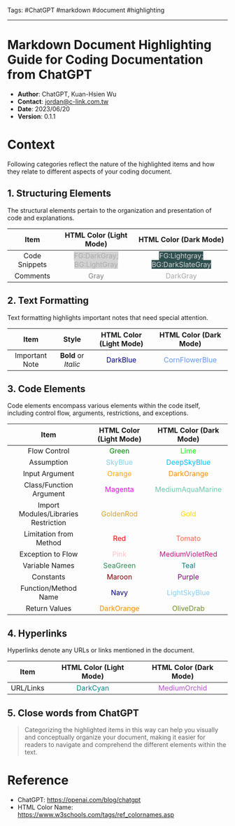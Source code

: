 Tags: #ChatGPT #markdown #document #highlighting

---

# Markdown Document Highlighting Guide for Coding Documentation from ChatGPT

- __Author__: ChatGPT, Kuan-Hsien Wu
- __Contact__: jordan@c-link.com.tw
- __Date__: 2023/06/20
- __Version__: 0.1.1

# Context
Following categories reflect the nature of the highlighted items and how they relate to different aspects of your coding document.

## 1. Structuring Elements
The structural elements pertain to the organization and presentation of code and explanations.

| Item           | HTML Color (Light Mode)                                                                  | HTML Color (Dark Mode)                                                                             |
| :------------: | :--------------------------------------------------------------------------------------: | :------------------------------------------------------------------------------------------------: |
| Code Snippets  | <span style="background-color:LightGray;color:DarkGrey">FG:DarkGray; BG:LightGray</span> | <span style="background-color:DarkSlateGrey;color:LightGray">FG:Lightgray; BG:DarkSlateGray</span> |
| Comments       | <span style="color:Gray">Gray</span>                                                     | <span style="color:DarkGray">DarkGray</span>                                                       |

## 2. Text Formatting
Text formatting highlights important notes that need special attention.

| Item           | Style                        | HTML Color (Light Mode)                      | HTML Color (Dark Mode)                                    |
| :------------: | :--------------------------: | :------------------------------------------: | :-------------------------------------------------------: |
| Important Note | <b>Bold</b> or <i>Italic</i> | <span style="color:DarkBlue">DarkBlue</span> | <span style="color:CornFlowerblue;">CornFlowerBlue</span> |

## 3. Code Elements
Code elements encompass various elements within the code itself, including control flow, arguments, restrictions, and exceptions.

| Item                                 | HTML Color (Light Mode)                                | HTML Color (Dark Mode)                                        |
| :----------------------------------: | :------------------------------------------------:     | :-----------------------------------------------------------: |
| Flow Control                         | <span style="color:Green">Green</span>                 | <span style="color:Lime;background-color:dark">Lime</span>    |
| Assumption                           | <span style="color:SkyBlue">SkyBlue</span>             | <span style="color:DeepSkyBlue;">DeepSkyBlue</span>           |
| Input Argument                       | <span style="color:Orange">Orange</span>               | <span style="color:DarkOrange;">DarkOrange</span>             |
| Class/Function Argument              | <span style="color:Magenta">Magenta</span>             | <span style="color:MediumAquaMarine;">MediumAquaMarine</span> |
| Import Modules/Libraries Restriction | <span style="color:GoldenRod">GoldenRod</span>         | <span style="color:Gold;">Gold</span>                         |
| Limitation from Method               | <span style="color:Red">Red</span>                     | <span style="color:Tomato;">Tomato</span>                     |
| Exception to Flow                    | <span style="color:Pink">Pink</span>                   | <span style="color:MediumVioletRed;">MediumVioletRed</span>   |
| Variable Names                       | <span style="color:SeaGreen">SeaGreen</span>           | <span style="color:Teal;">Teal</span>                         |
| Constants                            | <span style="color:Maroon">Maroon</span>               | <span style="color:Purple;">Purple</span>                     |
| Function/Method Name                 | <span style="color:Navy">Navy</span>                   | <span style="color:LightSkyBlue;">LightSkyBlue</span>         |
| Return Values                        | <span style="color:DarkOrange">DarkOrange</span>       | <span style="color:OliveDrab;">OliveDrab</span>               |

## 4. Hyperlinks
Hyperlinks denote any URLs or links mentioned in the document.

| Item      | HTML Color (Light Mode)                      | HTML Color (Dark Mode)                                |
| :-------: | :------------------------------------------: | :---------------------------------------------------: |
| URL/Links | <span style="color:DarkCyan">DarkCyan</span> | <span style="color:MediumOrchid;">MediumOrchid</span> |

## 5. Close words from ChatGPT

> Categorizing the highlighted items in this way can help you visually and conceptually organize your document, making it easier for readers to navigate and comprehend the different elements within the text.

# Reference
- ChatGPT: https://openai.com/blog/chatgpt
- HTML Color Name: https://www.w3schools.com/tags/ref_colornames.asp

